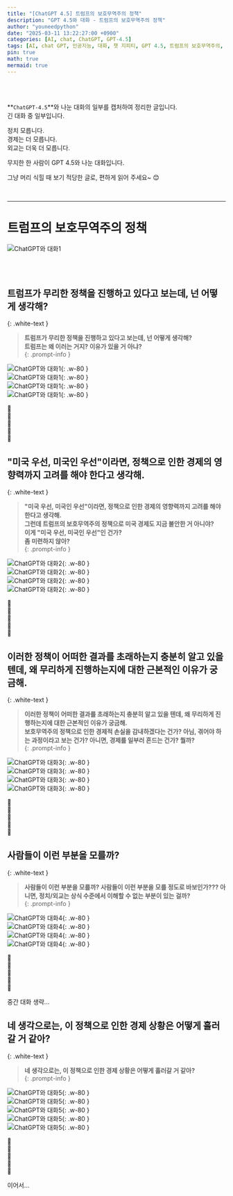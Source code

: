 ```yaml
---
title: "[ChatGPT 4.5] 트럼프의 보호무역주의 정책"
description: "GPT 4.5와 대화 - 트럼프의 보호무역주의 정책"
author: "youneedpython"
date: "2025-03-11 13:22:27:00 +0900" 
categories: [AI, chat, ChatGPT, GPT-4.5]
tags: [AI, chat GPT, 인공지능, 대화, 챗 지피티, GPT 4.5, 트럼프의 보호무역주의, 정책책]
pin: true
math: true
mermaid: true
---
```


<br/><br/>

**`ChatGPT-4.5`**와 나눈 대화의 일부를 캡처하여 정리한 글입니다.    
긴 대화 중 일부입니다.  

정치 모릅니다.  
경제는 더 모릅니다.  
외교는 더욱 더 모릅니다.  

무지한 한 사람이 GPT 4.5와 나눈 대화입니다.  

그냥 머리 식힐 때 보기 적당한 글로, 편하게 읽어 주세요~ 😊  

<br/>

--- 

# 트럼프의 보호무역주의 정책

![ChatGPT와 대화1](../assets/img/2025-03-09/chatGPT.png)

<br/>
<br/>

## 트럼프가 무리한 정책을 진행하고 있다고 보는데, 넌 어떻게 생각해?
{: .white-text }
> **트럼프가 무리한 정책을 진행하고 있다고 보는데, 넌 어떻게 생각해?**  
**트럼프는 왜 이러는 거지? 이유가 있을 거 아냐?**  
{: .prompt-info }

![ChatGPT와 대화1](../assets/img/2025-03-11/chatGPT4.5-01-1.png){: .w-80 }  
![ChatGPT와 대화1](../assets/img/2025-03-11/chatGPT4.5-01-2.png){: .w-80 }  
![ChatGPT와 대화1](../assets/img/2025-03-11/chatGPT4.5-01-3.png){: .w-80 }  
![ChatGPT와 대화1](../assets/img/2025-03-11/chatGPT4.5-01-4.png){: .w-80 }  

🌿<br/>
🌿<br/>
🌿<br/>
🌿<br/>
🌿<br/>
 
## "미국 우선, 미국인 우선"이라면, 정책으로 인한 경제의 영향력까지 고려를 해야 한다고 생각해.
{: .white-text }
> **"미국 우선, 미국인 우선"이라면, 정책으로 인한 경제의 영향력까지 고려를 해야 한다고 생각해.**  
**그런데 트럼프의 보호무역주의 정책으로 미국 경제도 지금 불안한 거 아니야?**  
**이게 "미국 우선, 미국인 우선"인 건가?**   
**좀 미련하지 않아?**  
{: .prompt-info }

![ChatGPT와 대화2](../assets/img/2025-03-11/chatGPT4.5-02-1.png){: .w-80 }  
![ChatGPT와 대화2](../assets/img/2025-03-11/chatGPT4.5-02-2.png){: .w-80 }  
![ChatGPT와 대화2](../assets/img/2025-03-11/chatGPT4.5-02-3.png){: .w-80 }  
![ChatGPT와 대화2](../assets/img/2025-03-11/chatGPT4.5-02-4.png){: .w-80 }  

🌿<br/>
🌿<br/>
🌿<br/>
🌿<br/>
🌿<br/>

## 이러한 정책이 어떠한 결과를 초래하는지 충분히 알고 있을 텐데, 왜 무리하게 진행하는지에 대한 근본적인 이유가 궁금해.
{: .white-text }
> **이러한 정책이 어떠한 결과를 초래하는지 충분히 알고 있을 텐데, 왜 무리하게 진행하는지에 대한 근본적인 이유가 궁금해.**  
**보호무역주의 정책으로 인한 경제적 손실을 감내하겠다는 건가? 아님, 겪어야 하는 과정이라고 보는 건가? 아니면, 경제를 일부러 흔드는 건가? 뭘까?**  
{: .prompt-info }

![ChatGPT와 대화3](../assets/img/2025-03-11/chatGPT4.5-03-1.png){: .w-80 }  
![ChatGPT와 대화3](../assets/img/2025-03-11/chatGPT4.5-03-2.png){: .w-80 }  
![ChatGPT와 대화3](../assets/img/2025-03-11/chatGPT4.5-03-3.png){: .w-80 }  
![ChatGPT와 대화3](../assets/img/2025-03-11/chatGPT4.5-03-4.png){: .w-80 }  

🌿<br/>
🌿<br/>
🌿<br/>
🌿<br/>
🌿<br/>

## 사람들이 이런 부분을 모를까?
{: .white-text }
> **사람들이 이런 부분을 모를까? 사람들이 이런 부분을 모를 정도로 바보인가??? 아니면, 정치/외교는 상식 수준에서 이해할 수 없는 부분이 있는 걸까?**  
{: .prompt-info }
 
![ChatGPT와 대화4](../assets/img/2025-03-11/chatGPT4.5-04-1.png){: .w-80 }  
![ChatGPT와 대화4](../assets/img/2025-03-11/chatGPT4.5-04-2.png){: .w-80 }  
![ChatGPT와 대화4](../assets/img/2025-03-11/chatGPT4.5-04-3.png){: .w-80 }  
![ChatGPT와 대화4](../assets/img/2025-03-11/chatGPT4.5-04-4.png){: .w-80 }  

🌿<br/>
🌿<br/>
🌿<br/>
🌿<br/>
🌿<br/>

중간 대화 생략...   

## 네 생각으로는, 이 정책으로 인한 경제 상황은 어떻게 흘러갈 거 같아?
{: .white-text }
> **네 생각으로는, 이 정책으로 인한 경제 상황은 어떻게 흘러갈 거 같아?**  
{: .prompt-info }

![ChatGPT와 대화5](../assets/img/2025-03-11/chatGPT4.5-05-1.png){: .w-80 }  
![ChatGPT와 대화5](../assets/img/2025-03-11/chatGPT4.5-05-2.png){: .w-80 }  
![ChatGPT와 대화5](../assets/img/2025-03-11/chatGPT4.5-05-3.png){: .w-80 }  
![ChatGPT와 대화5](../assets/img/2025-03-11/chatGPT4.5-05-4.png){: .w-80 }  
![ChatGPT와 대화5](../assets/img/2025-03-11/chatGPT4.5-05-5.png){: .w-80 }  

🌿<br/>
🌿<br/>
🌿<br/>
🌿<br/>
🌿<br/>


이어서...  

